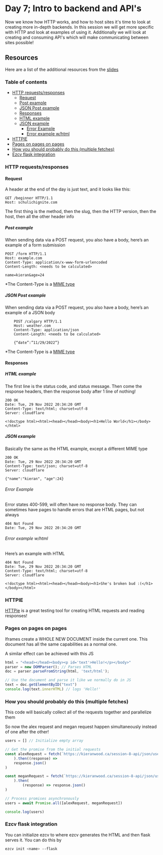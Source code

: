 # Day 7; Intro to backend and API's

Now we know how HTTP works, and how to host sites it's time to look at creating more in-depth backends. In this session we will get more specific with HTTP and look at examples of using it. Additionally we will look at creating and consuming API's which will make communicating between sites possible!

## Resources

Here are a list of the additional resources from the [slides](https://docs.google.com/presentation/d/11rxddvSzH_xCEhj9S1IA2prXLg6NhsA4w37Ex4I_UmI/edit?usp=sharing)

### Table of contents

- [HTTP requests/responses](#http-requestsresponses)
    - [Request](#request)
    - [Post example](#post-example)
    - [JSON Post example](#json-post-example)
    - [Responses](#responses)
    - [HTML example](#html-example)
    - [JSON example](#json-example)
        - [Error Example](#error-example)
        - [Error example w/html](#error-example-whtml)
- [HTTPIE](#httpie)
- [Pages on pages on pages](#pages-on-pages-on-pages)
- [How you should probably do this (multiple fetches)](#how-you-should-probably-do-this-multiple-fetches)
- [Ezcv flask integration](#ezcv-flask-integration)


### HTTP requests/responses

#### Request

A header at the end of the day is just text, and it looks like this:

```http
GET /beginner HTTP/1.1
Host: schulichignite.com
```

The first thing is the method, then the slug, then the HTTP version, then the host, then all the other header info


##### Post example

When sending data via a POST request, you also have a body, here’s an example of a form submission

```http
POST /form HTTP/1.1
Host: example.com
Content-Type: application/x-www-form-urlencoded
Content-Length: <needs to be calculated>

name=kieran&age=24
```

*The Content-Type is a [MIME type](https://developer.mozilla.org/en-US/docs/Web/HTTP/Basics_of_HTTP/MIME_types)

##### JSON Post example

When sending data via a POST request, you also have a body, here’s an example of a JSON body

```http
	POST /calgary HTTP/1.1
	Host: weather.com
	Content-Type: application/json
	Content-Length: <needs to be calculated>

	{“date”:”11/29/2022”}
```

*The Content-Type is a [MIME type](https://developer.mozilla.org/en-US/docs/Web/HTTP/Basics_of_HTTP/MIME_types)

#### Responses

##### HTML example

The first line is the status code, and status message. Then come the response headers, then the response body after 1 line of nothing!

```http
200 OK
Date: Tue, 29 Nov 2022 20:34:20 GMT
Content-Type: text/html; charset=utf-8
Server: cloudflare

<!doctype html><html><head></head><body><h1>Hello World</h1></body></html>
```

##### JSON example

Basically the same as the HTML example, except a different MIME type

```
200 OK
Date: Tue, 29 Nov 2022 20:34:20 GMT
Content-Type: text/json; charset=utf-8
Server: cloudflare

{"name":"kieran", "age":24}
```

###### Error Example

Error states 400-599, will often have no response body. They can sometimes have pages to handle errors that are HTML pages, but not always

```http
404 Not Found
Date: Tue, 29 Nov 2022 20:34:20 GMT
```

###### Error example w/html


Here’s an example with HTML


```http
404 Not Found
Date: Tue, 29 Nov 2022 20:34:20 GMT
Content-Type: text/html; charset=utf-8
Server: cloudflare

<!doctype html><html><head></head><body><h1>She's broken bud :(</h1></body></html>
```

### HTTPIE

[HTTPie](https://httpie.io/) is a great testing tool for creating HTML requests and reading responses!


### Pages on pages on pages
Iframes create a WHOLE NEW DOCUMENT inside the current one. This document has all the same capabilities as a normal one.

A similar effect can be achieved with this JS

```javascript
html = "<head></head><body><p id='text'>Hello!</p></body>"
parser = new DOMParser(); // Parses HTML
doc = parser.parseFromString(html, 'text/html');

// Use the document and parse it like we normally do in JS
text = doc.getElementByID("text")
console.log(text.innerHTML) // logs 'Hello!'
```

### How you should probably do this (multiple fetches)

This code will basically collect all of the requests together and parallelize them 

So now the alex request and megan request happen simultaneously instead of one after the other!

```javascript
users = [] // Initialize empty array

// Get the promise from the initial requests
const alexRequest = fetch(`https://kieranwood.ca/session-8-api/json/users/alex.json`
    ).then((response) => 
    response.json()
)

const meganRequest = fetch(`https://kieranwood.ca/session-8-api/json/users/megan.json`
    ).then(
        (response) => response.json()
)

// Process promises asynchronously
users = await Promise.all([alexRequest, meganRequest])

console.log(users)
```

### Ezcv flask integration
You can initialize ezcv to where ezcv generates the HTML and then flask serves it. You can do this by

```bash
ezcv init <name> --flask
```


